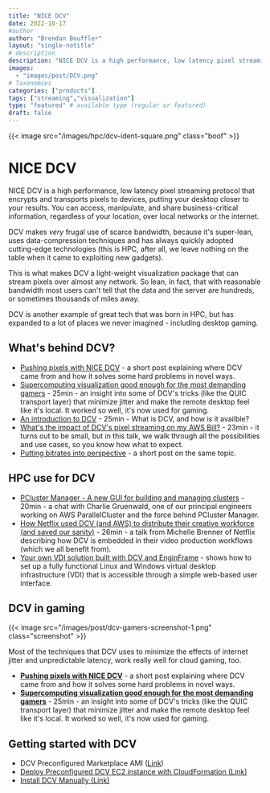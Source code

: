 ```yaml
---
title: "NICE DCV"
date: 2022-10-17
#author
author: "Brendan Bouffler"
layout: "single-notitle"
# description
description: "NICE DCV is a high performance, low latency pixel streaming protocol that encrypts and transports pixels to devices, putting your desktop closer to your results. You can access, manipulate, and share business-critical information, regardless of your location, over local networks or the internet."
images:
  - "images/post/DCV.png"
# Taxonomies
categories: ["products"]
tags: ["streaming","visualization"]
type: "featured" # available type (regular or featured)
draft: false
---
```


<style>
.boof {
  float:right !important;
  width:350px;
  padding: 10px;
  }
</style>

{{< image src="/images/hpc/dcv-ident-square.png" class="boof" >}}

# NICE DCV

NICE DCV is a high performance, low latency pixel streaming protocol that encrypts and transports pixels to devices, putting your desktop closer to your results. You can access, manipulate, and share business-critical information, regardless of your location, over local networks or the internet.

DCV makes *very* frugal use of scarce bandwidth, because it's super-lean, uses data-compression techniques and has always quickly adopted cutting-edge technologies (this is HPC, after all, we leave nothing on the table when it came to exploiting new gadgets).

This is what makes DCV a light-weight visualization package that can stream pixels over almost any network. So lean, in fact, that with reasonable bandwidth most users can't tell that the data and the server are hundreds, or sometimes thousands of miles away.

DCV is another example of great tech that was born in HPC, but has expanded to a lot of places we never imagined - including desktop gaming.
## What's behind DCV?

- [Pushing pixels with NICE DCV](https://aws.amazon.com/blogs/hpc/pushing-pixels-with-nice-dcv/) - a short post explaining where DCV came from and how it solves some hard problems in novel ways.
- [Supercomputing visualization good enough for the most demanding gamers](https://youtu.be/_L-U_ET4qrw) - 25min - an insight into some of DCV's tricks (like the QUIC transport layer) that minimize jitter and make the remote desktop feel like it's local. It worked so well, it's now used for gaming.
- [An introduction to DCV](https://youtu.be/-mhNktbKmAc) - 25min - What is DCV, and how is it availble?
- [What's the impact of DCV's pixel streaming on my AWS Bill?](https://youtu.be/-YBh4d_zKxc) - 23min - it turns out to be small, but in this talk, we walk through all the possibilities and use cases, so you know how what to expect.
- [Putting bitrates into perspective](https://aws.amazon.com/blogs/hpc/putting-bitrates-into-perspective/) - a short post on the same topic.

## HPC use for DCV
- [PCluster Manager - A new GUI for building and managing clusters]() - 20min - a chat with Charlie Gruenwald, one of our principal engineers working on AWS ParallelCluster and the force behind PCluster Manager.
- [How Netflix used DCV (and AWS) to distribute their creative workforce (and saved our sanity)](https://youtu.be/PUAeBQ98Odc) - 26min - a talk from Michelle Brenner of Netflix describing how DCV is embedded in their video production workflows (which we all benefit from).
- [Your own VDI solution built with DCV and EnginFrame](https://aws.amazon.com/blogs/hpc/a-vdi-solution-with-enginframe-and-nice-dcv-session-manager-built-with-aws-cdk/) - shows how to set up a fully functional Linux and Windows virtual desktop infrastructure (VDI) that is accessible through a simple web-based user interface.

## DCV in gaming

<style>
.screenshot {
  float:right !important;
  width:500px;
  padding: 10px;
  }
</style>

{{< image src="/images/post/dcv-gamers-screenshot-1.png" class="screenshot" >}}

Most of the techniques that DCV uses to minimize the effects of internet jitter and unpredictable latency, work really well for cloud gaming, too.

- **[Pushing pixels with NICE DCV](https://aws.amazon.com/blogs/hpc/pushing-pixels-with-nice-dcv/)** - a short post explaining where DCV came from and how it solves some hard problems in novel ways.
- **[Supercomputing visualization good enough for the most demanding gamers](https://youtu.be/_L-U_ET4qrw)** - 25min - an insight into some of DCV's tricks (like the QUIC transport layer) that minimize jitter and make the remote desktop feel like it's local. It worked so well, it's now used for gaming.

## Getting started with DCV

- DCV Preconfigured Marketplace AMI ([Link](https://aws.amazon.com/marketplace/seller-profile?id=74eff437-1315-4130-8b04-27da3fa01de1)) 
- [Deploy Preconfigured DCV EC2 instance with CloudFormation (Link)](https://download.nice-dcv.com/cloudformation.html)
- [Install DCV Manually (Link)](https://docs.aws.amazon.com/dcv/latest/adminguide/setting-up.html)